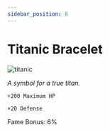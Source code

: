 ```yaml
---
sidebar_position: 8
---
```


# Titanic Bracelet

![titanic](https://vwiki.valorserver.com/api/item/picture/titanic%20bracelet)

<i>A symbol for a true titan.</i>

    +200 Maximum HP

    +20 Defense

Fame Bonus: 6%
